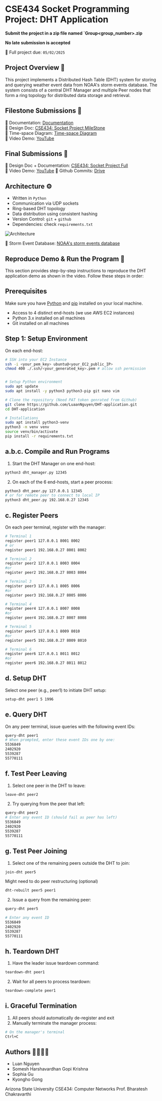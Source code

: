 # CSE434 Socket Programming Project: DHT Application

**Submit the project in a zip file named `Group<group_number>.zip**

**No late submission is accepted**

📆 Full project due: `05/02/2025`

## Project Overview 🌟

This project implements a Distributed Hash Table (DHT) system for storing and querying weather event data from NOAA's storm events database. The system consists of a central DHT Manager and multiple Peer nodes that form a ring topology for distributed data storage and retrieval.

## Filestone Submissions 📑

📌 Documentation: [Documentation](https://docs.google.com/document/d/1zdzy2W98iVG3k-rULQHCNX07EMCQG1knNZorXkv003U/edit?tab=t.0)  
📌 Design Doc: [CSE434: Socket Project MileStone](https://docs.google.com/document/d/1zIXYn8LTUxaovb8iLyP6x7aYPeaWQDtc4o6muHAUQH4/edit?tab=t.0#heading=h.mz71e5s6w1lg)  
📌 Time-space Diagram: [Time-space Diagram](https://docs.google.com/presentation/d/1ufCHWC4uRkZ89WrBdrQZOXyu7C4mGx7TVxSi8UaxVyE/edit#slide=id.p)  
📌 Video Demo: [YouTube](https://youtu.be/R7nA6OKfetA)

## Final Submissions 📑

📌 Design Doc + Documentation: [CSE434: Socket Project Full](https://docs.google.com/document/d/1zIXYn8LTUxaovb8iLyP6x7aYPeaWQDtc4o6muHAUQH4/edit?tab=t.0#heading=h.mz71e5s6w1lg)  
📌 Video Demo: [YouTube](https://youtu.be/S33Fj8oY_DY)
📌 Github Commits: [Drive](https://drive.google.com/drive/folders/1nBXxDEpthWZ75lvFwhI2Rk8nTgeHF7kl)

## Architecture ⚙️

- Written in `Python`
- Communication via UDP sockets
- Ring-based DHT topology
- Data distribution using consistent hashing
- Version Control: `git` + `github`
- Dependencies: check `requirements.txt`

![Architecture](architecture.png)

💽 Storm Event Database: [NOAA's storm events database](https://www.ncdc.noaa.gov/stormevents/)

## Reproduce Demo & Run the Program 🎯

This section provides step-by-step instructions to reproduce the DHT application demo as shown in the video. Follow these steps in order:

## Prerequisites

Make sure you have [Python](https://www.python.org/downloads/) and [pip](https://pip.pypa.io/en/stable/installation/) installed on your local machine.

- Access to 4 distinct end-hosts (we use AWS EC2 instances)
- Python 3.x installed on all machines
- Git installed on all machines

## Step 1: Setup Environment

On each end-host:

```bash
# SSH into your EC2 Instance
ssh -i <your_pem_key> ubuntu@<your_EC2_public_IP>
chmod 400 ./.ssh/<your_generated_key>.pem # allow ssh permission


# Setup Python environment
sudo apt update
sudo apt install -y python3 python3-pip git nano vim

# Clone the repository (Need PAT token genrated from Github)
git clone https://github.com/LuaanNguyen/DHT-application.git
cd DHT-application

# Installations
sudo apt install python3-venv
python3 -m venv venv
source venv/bin/activate
pip install -r requirements.txt
```

## a.b.c. Compile and Run Programs

1. Start the DHT Manager on one end-host:

```bash
python3 dht_manager.py 12345
```

2. On each of the 6 end-hosts, start a peer process:

```bash
python3 dht_peer.py 127.0.0.1 12345
# or for remote peer to connect to local IP
python3 dht_peer.py 192.168.0.27 12345
```

## c. Register Peers

On each peer terminal, register with the manager:

```bash
# Terminal 1
register peer1 127.0.0.1 8001 8002
# or
register peer1 192.168.0.27 8001 8002

# Terminal 2
register peer2 127.0.0.1 8003 8004
#or
register peer2 192.168.0.27 8003 8004

# Terminal 3
register peer3 127.0.0.1 8005 8006
#or
register peer3 192.168.0.27 8005 8006

# Terminal 4
register peer4 127.0.0.1 8007 8008
#or
register peer4 192.168.0.27 8007 8008

# Terminal 5
register peer5 127.0.0.1 8009 8010
#or
register peer5 192.168.0.27 8009 8010

# Terminal 6
register peer6 127.0.0.1 8011 8012
#or
register peer6 192.168.0.27 8011 8012
```

## d. Setup DHT

Select one peer (e.g., peer1) to initiate DHT setup:

```bash
setup-dht peer1 5 1996
```

## e. Query DHT

On any peer terminal, issue queries with the following event IDs:

```bash
query-dht peer1
# When prompted, enter these event IDs one by one:
5536849
2402920
5539287
55770111
```

## f. Test Peer Leaving

1. Select one peer in the DHT to leave:

```bash
leave-dht peer2
```

2. Try querying from the peer that left:

```bash
query-dht peer2
# Enter any event ID (should fail as peer has left)
5536849
2402920
5539287
55770111
```

## g. Test Peer Joining

1. Select one of the remaining peers outside the DHT to join:

```bash
join-dht peer5
```

Might need to do peer restructuring (optional)

```bash
dht-rebuilt peer5 peer1
```

2. Issue a query from the remaining peer:

```bash
query-dht peer5

# Enter any event ID
5536849
2402920
5539287
55770111
```

## h. Teardown DHT

1. Have the leader issue teardown command:

```bash
teardown-dht peer1
```

2. Wait for all peers to process teardown:

```bash
teardown-complete peer1
```

## i. Graceful Termination

1. All peers should automatically de-register and exit
2. Manually terminate the manager process:

```bash
# On the manager's terminal
Ctrl+C
```

## Authors 👨‍💻👩‍💻

- Luan Nguyen
- Somesh Harshavardhan Gopi Krishna
- Sophia Gu
- Kyongho Gong

Arizona State University
CSE434: Computer Networks
Prof. Bharatesh Chakravarthi
